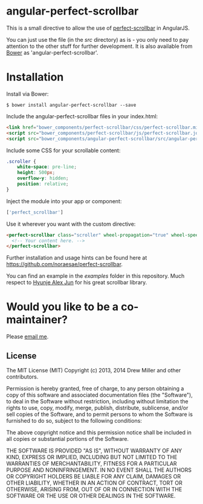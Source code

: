 angular-perfect-scrollbar
=========================

This is a small directive to allow the use of [perfect-scrollbar](https://github.com/noraesae/perfect-scrollbar) in AngularJS.

You can just use the file (in the *src* directory) as is - you only need to pay attention to the other stuff for further development. It is also available from [Bower](http://bower.io) as 'angular-perfect-scrollbar'.

Installation
=========================

Install via Bower:

```shell
$ bower install angular-perfect-scrollbar --save
```

Include the angular-perfect-scrollbar files in your index.html:

```html
<link href="bower_components/perfect-scrollbar/css/perfect-scrollbar.min.css" rel="stylesheet" />
<script src="bower_components/perfect-scrollbar/js/perfect-scrollbar.jquery.min.js"></script>
<script src="bower_components/angular-perfect-scrollbar/src/angular-perfect-scrollbar.js"></script>
```

Include some CSS for your scrollable content:

```css
.scroller {
    white-space: pre-line;
    height: 500px;
    overflow-y: hidden;
    position: relative;
}
```

Inject the module into your app or component:

```js
['perfect_scrollbar']
```

Use it wherever you want with the custom directive:

```html
<perfect-scrollbar class="scroller" wheel-propagation="true" wheel-speed="10" min-scrollbar-length="20">
  <!-- Your content here. -->
</perfect-scrollbar>
```

Further installation and usage hints can be found here at https://github.com/noraesae/perfect-scrollbar.

You can find an example in the *examples* folder in this repository.  Much respect to [Hyunje Alex Jun](https://github.com/noraesae) for his great scrollbar library.

Would you like to be a co-maintainer?
=====================================

Please [email me](https://github.com/itsdrewmiller).


License
-------

The MIT License (MIT) Copyright (c) 2013, 2014 Drew Miller and other contributors.

Permission is hereby granted, free of charge, to any person obtaining a copy of this software and associated documentation files (the "Software"), to deal in the Software without restriction, including without limitation the rights to use, copy, modify, merge, publish, distribute, sublicense, and/or sell copies of the Software, and to permit persons to whom the Software is furnished to do so, subject to the following conditions:

The above copyright notice and this permission notice shall be included in all copies or substantial portions of the Software.

THE SOFTWARE IS PROVIDED "AS IS", WITHOUT WARRANTY OF ANY KIND, EXPRESS OR IMPLIED, INCLUDING BUT NOT LIMITED TO THE WARRANTIES OF MERCHANTABILITY, FITNESS FOR A PARTICULAR PURPOSE AND NONINFRINGEMENT. IN NO EVENT SHALL THE AUTHORS OR COPYRIGHT HOLDERS BE LIABLE FOR ANY CLAIM, DAMAGES OR OTHER LIABILITY, WHETHER IN AN ACTION OF CONTRACT, TORT OR OTHERWISE, ARISING FROM, OUT OF OR IN CONNECTION WITH THE SOFTWARE OR THE USE OR OTHER DEALINGS IN THE SOFTWARE.
